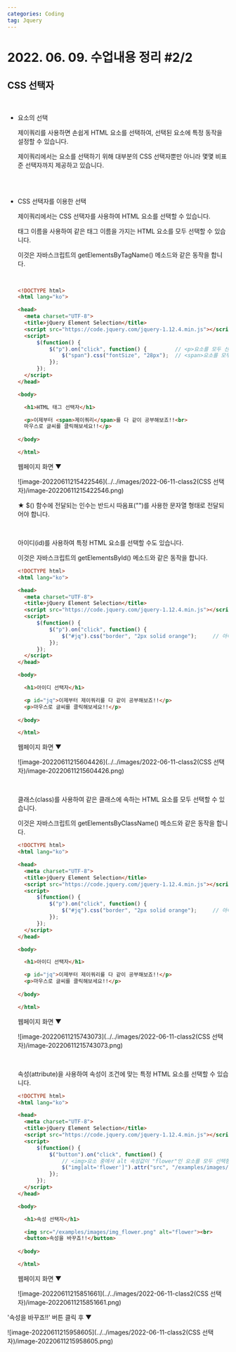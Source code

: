 ```yaml
---
categories: Coding	
tag: Jquery
---
```




# 2022. 06. 09. 수업내용 정리 #2/2

## CSS 선택자

<br>

* 요소의 선택

  제이쿼리를 사용하면 손쉽게 HTML 요소를 선택하여, 선택된 요소에 특정 동작을 설정할 수 있습니다.<br>

  제이쿼리에서는 요소를 선택하기 위해 대부분의 CSS 선택자뿐만 아니라 몇몇 비표준 선택자까지 제공하고 있습니다.

  <br>

  <br>

* CSS 선택자를 이용한 선택

  제이쿼리에서는 CSS 선택자를 사용하여 HTML 요소를 선택할 수 있습니다.<br>

  태그 이름을 사용하여 같은 태그 이름을 가지는 HTML 요소를 모두 선택할 수 있습니다.<br>

  이것은 자바스크립트의 getElementsByTagName() 메소드와 같은 동작을 합니다.

  <br>

  ```html
  <!DOCTYPE html>
  <html lang="ko">
  
  <head>
  	<meta charset="UTF-8">
  	<title>jQuery Element Selection</title>
  	<script src="https://code.jquery.com/jquery-1.12.4.min.js"></script>
  	<script>
  		$(function() {
  			$("p").on("click", function() {			// <p>요소를 모두 선택함.
  				$("span").css("fontSize", "28px");	// <span>요소를 모두 선택함.
  			});
  		});
  	</script>
  </head>
  
  <body>
  
  	<h1>HTML 태그 선택자</h1>
  
  	<p>이제부터 <span>제이쿼리</span>를 다 같이 공부해보죠!!<br>
  	마우스로 글씨를 클릭해보세요!!</p>
  	
  </body>
  
  </html>
  ```

  웹페이지 화면 ▼

  ![image-20220611215422546](../../images/2022-06-11-class2(CSS 선택자)/image-20220611215422546.png)

  ★ $() 함수에 전달되는 인수는 반드시 따옴표("")를 사용한 문자열 형태로 전달되어야 합니다.

  <br>

  아이디(id)를 사용하여 특정 HTML 요소를 선택할 수도 있습니다.<br>

  이것은 자바스크립트의 getElementsById() 메소드와 같은 동작을 합니다.<br>

  ```html
  <!DOCTYPE html>
  <html lang="ko">
  
  <head>
  	<meta charset="UTF-8">
  	<title>jQuery Element Selection</title>
  	<script src="https://code.jquery.com/jquery-1.12.4.min.js"></script>
  	<script>
  		$(function() {
  			$("p").on("click", function() {
  				$("#jq").css("border", "2px solid orange");		// 아이디가 "jq"인 요소를 선택함.
  			});
  		});
  	</script>
  </head>
  
  <body>
  
  	<h1>아이디 선택자</h1>
  
  	<p id="jq">이제부터 제이쿼리를 다 같이 공부해보죠!!</p>
  	<p>마우스로 글씨를 클릭해보세요!!</p>
  	
  </body>
  
  </html>
  ```

  웹페이지 화면 ▼

  ![image-20220611215604426](../../images/2022-06-11-class2(CSS 선택자)/image-20220611215604426.png)

  <br>

  클래스(class)를 사용하여 같은 클래스에 속하는 HTML 요소를 모두 선택할 수 있습니다.<br>

  이것은 자바스크립트의 getElementsByClassName() 메소드와 같은 동작을 합니다.<br>

  ```html
  <!DOCTYPE html>
  <html lang="ko">
  
  <head>
  	<meta charset="UTF-8">
  	<title>jQuery Element Selection</title>
  	<script src="https://code.jquery.com/jquery-1.12.4.min.js"></script>
  	<script>
  		$(function() {
  			$("p").on("click", function() {
  				$("#jq").css("border", "2px solid orange");		// 아이디가 "jq"인 요소를 선택함.
  			});
  		});
  	</script>
  </head>
  
  <body>
  
  	<h1>아이디 선택자</h1>
  
  	<p id="jq">이제부터 제이쿼리를 다 같이 공부해보죠!!</p>
  	<p>마우스로 글씨를 클릭해보세요!!</p>
  	
  </body>
  
  </html>
  ```

  웹페이지 화면 ▼

  ![image-20220611215743073](../../images/2022-06-11-class2(CSS 선택자)/image-20220611215743073.png)

  <br>

  속성(attribute)을 사용하여 속성이 조건에 맞는 특정 HTML 요소를 선택할 수 있습니다.<br>

  ```html
  <!DOCTYPE html>
  <html lang="ko">
  
  <head>
  	<meta charset="UTF-8">
  	<title>jQuery Element Selection</title>
  	<script src="https://code.jquery.com/jquery-1.12.4.min.js"></script>
  	<script>
  		$(function() {
  			$("button").on("click", function() {
  				// <img>요소 중에서 alt 속성값이 "flower"인 요소를 모두 선택함.
  				$("img[alt='flower']").attr("src", "/examples/images/img_monalisa.png");
  			});
  		});
  	</script>
  </head>
  
  <body>
  
  	<h1>속성 선택자</h1>
  
  	<img src="/examples/images/img_flower.png" alt="flower"><br>
  	<button>속성을 바꾸죠!!</button>
  	
  </body>
  
  </html>
  ```

  웹페이지 화면 ▼

  ![image-20220611215851661](../../images/2022-06-11-class2(CSS 선택자)/image-20220611215851661.png)

'속성을 바꾸죠!!' 버튼 클릭 후 ▼

![image-20220611215958605](../../images/2022-06-11-class2(CSS 선택자)/image-20220611215958605.png)

